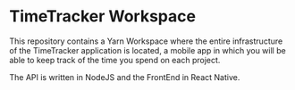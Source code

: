 # TimeTracker Workspace
This repository contains a Yarn Workspace where the entire infrastructure of the TimeTracker application is located, a mobile app in which you will be able to keep track of the time you spend on each project. 

The API is written in NodeJS and the FrontEnd in React Native.
